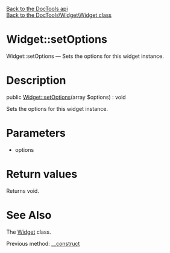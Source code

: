[Back to the DocTools api](https://github.com/lingtalfi/DocTools/blob/master/doc/api/DocTools.md)<br>
[Back to the DocTools\Widget\Widget class](https://github.com/lingtalfi/DocTools/blob/master/doc/api/DocTools/Widget/Widget.md)


Widget::setOptions
================



Widget::setOptions — Sets the options for this widget instance.




Description
================


public [Widget::setOptions](https://github.com/lingtalfi/DocTools/blob/master/doc/api/DocTools/Widget/Widget/setOptions.md)(array $options) : void




Sets the options for this widget instance.




Parameters
================


- options

    


Return values
================

Returns void.







See Also
================

The [Widget](https://github.com/lingtalfi/DocTools/blob/master/doc/api/DocTools/Widget/Widget.md) class.

Previous method: [__construct](https://github.com/lingtalfi/DocTools/blob/master/doc/api/DocTools/Widget/Widget/__construct.md)<br>

